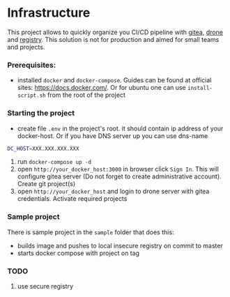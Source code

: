 # Infrastructure

This project allows to quickly organize you CI/CD pipeline with [gitea](https://gitea.io/en-us/), [drone](https://drone.io/) and [registry](https://docs.docker.com/registry/). This solution is not for production and aimed for small teams and projects.

### Prerequisites:
- installed `docker` and `docker-compose`. Guides can be found at official sites: https://docs.docker.com/. Or for ubuntu one can use `install-script.sh` from the root of the project

### Starting the project
- create file `.env` in the project's root. it should contain ip address of your docker-host. Or if you have DNS server up you can use dns-name
```bash
DC_HOST=XXX.XXX.XXX.XXX
```
1. run `docker-compose up -d`
2. open `http://your_docker_host:3000` in browser click `Sign In`. This will configure gitea server (Do not forget to create administrative account). Create git project(s)
3. open `http://your_docker_host` and login to drone server with gitea credentials. Activate required projects

### Sample project

There is sample project in the `sample` folder that does this:
- builds image and pushes to local insecure registry on commit to master
- starts docker compose with project on tag

### TODO
1. use secure registry 
